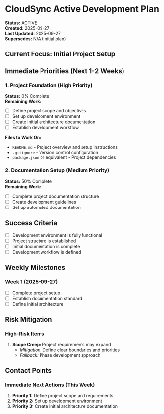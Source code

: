 # CloudSync Active Development Plan
**Status:** ACTIVE  
**Created:** 2025-09-27  
**Last Updated:** 2025-09-27  
**Supersedes:** N/A (Initial plan)  

## Current Focus: Initial Project Setup

## Immediate Priorities (Next 1-2 Weeks)

### 1. Project Foundation (High Priority)
**Status:** 0% Complete  
**Remaining Work:**
- [ ] Define project scope and objectives
- [ ] Set up development environment
- [ ] Create initial architecture documentation
- [ ] Establish development workflow

**Files to Work On:**
- `README.md` - Project overview and setup instructions
- `.gitignore` - Version control configuration
- `package.json` or equivalent - Project dependencies

### 2. Documentation Setup (Medium Priority)
**Status:** 50% Complete  
**Remaining Work:**
- [ ] Complete project documentation structure
- [ ] Create development guidelines
- [ ] Set up automated documentation

## Success Criteria
- [ ] Development environment is fully functional
- [ ] Project structure is established
- [ ] Initial documentation is complete
- [ ] Development workflow is defined

## Weekly Milestones
### Week 1 (2025-09-27)
- [ ] Complete project setup
- [ ] Establish documentation standard
- [ ] Define initial architecture

## Risk Mitigation
### High-Risk Items
1. **Scope Creep:** Project requirements may expand
   - *Mitigation:* Define clear boundaries and priorities
   - *Fallback:* Phase development approach

## Contact Points
### Immediate Next Actions (This Week)
1. **Priority 1:** Define project scope and requirements
2. **Priority 2:** Set up development environment
3. **Priority 3:** Create initial architecture documentation
